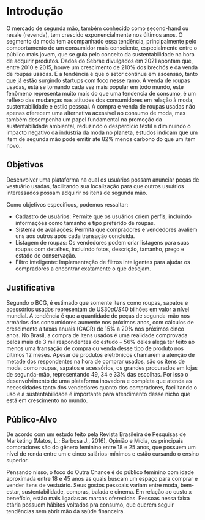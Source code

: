 # Introdução

O mercado de segunda mão, também conhecido como second-hand ou resale (revenda), tem crescido exponencialmente nos últimos anos. O segmento da moda tem acompanhado essa tendência, principalmente pelo comportamento de um consumidor mais consciente, especialmente entre o público mais jovem, que se guia pelo conceito da sustentabilidade na hora de adquirir produtos.
Dados do Sebrae divulgados em 2021 apontam que, entre 2010 e 2015, houve um crescimento de 210% dos brechós e da venda de roupas usadas. E a tendência é que o setor continue em ascensão, tanto que já estão surgindo startups com foco nesse ramo. 
A venda de roupas usadas, está se tornando cada vez mais popular em todo mundo, este fenômeno representa muito mais do que uma tendencia de consumo, é um reflexo das mudanças nas atitudes dos consumidores em relação à moda, sustentabilidade e estilo pessoal.
A compra e venda de roupas usadas não apenas oferecem uma alternativa acessível ao consumo de moda, mas também desempenha um papel fundamental na promoção da sustentabilidade ambiental, reduzindo o desperdício têxtil e diminuindo o impacto negativo da indústria da moda no planeta, estudos indicam que um item de segunda mão pode emitir até 82% menos carbono do que um item novo..

## Objetivos

Desenvolver uma plataforma na qual os usuários possam anunciar peças de vestuário usadas, facilitando sua localização para que outros usuários interessados possam adquirir os itens de segunda mão.

Como objetivos específicos, podemos ressaltar:

-	Cadastro de usuários: Permite que os usuários criem perfis, incluindo informações como tamanho e tipo preferido de roupas.
-	Sistema de avaliações: Permita que compradores e vendedores avaliem uns aos outros após cada transação concluída.
-	Listagem de roupas: Os vendedores podem criar listagens para suas roupas com detalhes, incluindo fotos, descrição, tamanho, preço e estado de conservação.
-	Filtro inteligente: Implementação de filtros inteligentes para ajudar os compradores a encontrar exatamente o que desejam.

## Justificativa

Segundo o BCG, é estimado que somente itens como roupas, sapatos e acessórios usados representam de US$30 a US$40 bilhões em valor a nível mundial. A tendência é que a quantidade de peças de segunda-mão nos armários dos consumidores aumente nos próximos anos, com cálculos de crescimento a taxas anuais (CAGR) de 15% a 20% nos próximos cinco anos.
No Brasil, a compra de itens usados é uma realidade comprovada pelos mais de 3 mil respondentes do estudo – 56% deles alega ter feito ao menos uma transação de compra ou venda desse tipo de produto nos últimos 12 meses.
Apesar de produtos eletrônicos chamarem a atenção de metade dos respondentes na hora de comprar usados, são os itens de moda, como roupas, sapatos e acessórios, os grandes procurados em lojas de segunda-mão, representando 49, 34 e 33% das escolhas.
Por isso o desenvolvimento de uma plataforma inovadora e completa que atenda as necessidades tanto dos vendedores quanto dos compradores, facilitando o uso e a sustentabilidade é importante para atendimento desse nicho que está em crescimento no mundo.


## Público-Alvo

De acordo com um estudo feito pela Revista Brasileira de Pesquisas de Marketing (Matos, L.; Barbosa J., 2016), Opinião e Mídia, os principais compradores são do gênero feminino entre 18 e 25 anos, que possuem um nível de renda entre um e cinco salários-mínimos e estão cursando o ensino superior.  

Pensando nisso, o foco do Outra Chance é do público feminino com idade aproximada entre 18 e 45 anos as quais buscam um espaço para comprar e vender itens de vestuário. Seus gostos pessoais variam entre moda, bem-estar, sustentabilidade, compras, balada e cinema. Em relação ao custo x benefício, estão mais ligadas as marcas oferecidas. Pessoas nessa faixa etária possuem hábitos voltados pra consumo, que querem seguir tendências sem abrir mão da saúde financeira. 

